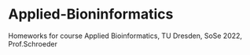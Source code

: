 # Applied-Bioninformatics
Homeworks for course Applied Bioinformatics, TU Dresden, SoSe 2022, Prof.Schroeder
